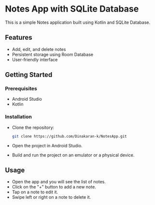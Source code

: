 # Notes App with SQLite Database

This is a simple Notes application built using Kotlin and SQLite Database.

## Features

- Add, edit, and delete notes
- Persistent storage using Room Database
- User-friendly interface

## Getting Started

### Prerequisites

- Android Studio
- Kotlin

### Installation

- Clone the repository:
   ```sh
   git clone https://github.com/Dinakaran-k/NotesApp.git
   ```

- Open the project in Android Studio.
- Build and run the project on an emulator or a physical device.

## Usage
- Open the app and you will see the list of notes.
- Click on the "+" button to add a new note.
- Tap on a note to edit it.
- Swipe left or right on a note to delete it.

